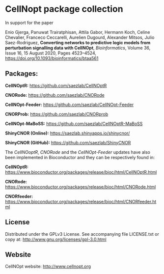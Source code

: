 # CellNopt package collection
In support for the paper 

Enio Gjerga, Panuwat Trairatphisan, Attila Gabor, Hermann Koch, Celine Chevalier, Franceco Ceccarelli, Aurelien Dugourd, Alexander Mitsos, Julio Saez-Rodriguez, **Converting networks to predictive logic models from perturbation signalling data with CellNOpt**, *Bioinformatics*, Volume 36, Issue 16, 15 August 2020, Pages 4523–4524, https://doi.org/10.1093/bioinformatics/btaa561


## Packages:

**CellNOptR:** https://github.com/saezlab/CellNOptR

**CNORode:** https://github.com/saezlab/CNORode

**CellNOpt-Feeder:** https://github.com/saezlab/CellNOpt-Feeder

**CNORProb:** https://github.com/saezlab/CNORprob

**CellNOpt-MaBoSS:** https://github.com/saezlab/CellNOptR-MaBoSS

**ShinyCNOR (Online):** https://saezlab.shinyapps.io/shinycnor/

**ShinyCNOR (GitHub):** https://github.com/saezlab/ShinyCNOR

The *CellNOoptR*, *CNORode* and the *CellNOpt-Feeder* updates have also been implemented in Bioconductor and they can be respectively found in:

**CellNOptR:** https://www.bioconductor.org/packages/release/bioc/html/CellNOptR.html

**CNORode:** https://www.bioconductor.org/packages/release/bioc/html/CNORode.html

**CNORfeeder:** https://www.bioconductor.org/packages/release/bioc/html/CNORfeeder.html


## License

Distributed under the GPLv3 License. See accompanying file LICENSE.txt or copy at: http://www.gnu.org/licenses/gpl-3.0.html

## Website
CellNOpt website: http://www.cellnopt.org
